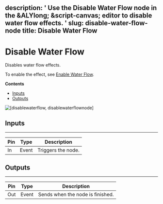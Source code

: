 description: ' Use the Disable Water Flow node in the &ALYlong; &script-canvas; editor
  to disable water flow effects. '
slug: disable-water-flow-node
title: Disable Water Flow
---
# Disable Water Flow<a name="disable-water-flow-node"></a>

Disables water flow effects\.

To enable the effect, see [Enable Water Flow](enable-water-flow-node.md)\.

**Contents**
+ [Inputs](#disable-water-flow-note-input)
+ [Outputs](#disable-water-flow-node-output)

![\[disablewaterflow, disablewaterflownode\]](/images/scripting/script-canvas/scriptcanvasnodes/script-canvas-disable-water-flow-node.png)

## Inputs<a name="disable-water-flow-note-input"></a>


****  

| Pin | Type | Description | 
| --- | --- | --- | 
|  In  | Event | Triggers the node\. | 

## Outputs<a name="disable-water-flow-node-output"></a>


****  

| Pin | Type | Description | 
| --- | --- | --- | 
| Out | Event | Sends when the node is finished\. | 